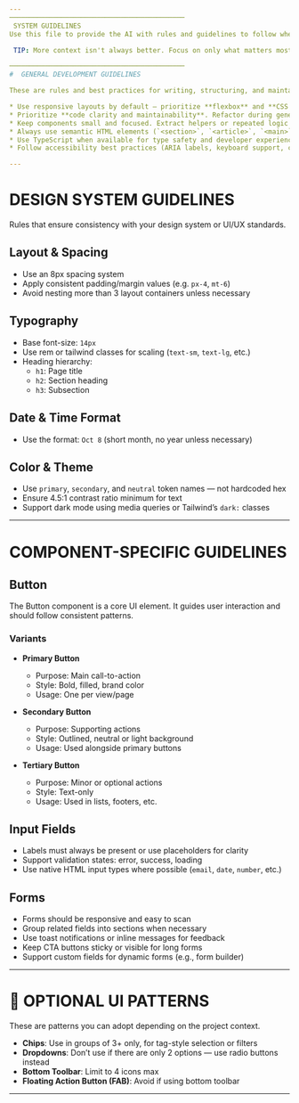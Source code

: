 ```yaml
---
────────────────────────────────────────────
 SYSTEM GUIDELINES
Use this file to provide the AI with rules and guidelines to follow when generating design or code assets.

 TIP: More context isn't always better. Focus on only what matters most for consistency and clarity.

────────────────────────────────────────────
#  GENERAL DEVELOPMENT GUIDELINES

These are rules and best practices for writing, structuring, and maintaining code.

* Use responsive layouts by default — prioritize **flexbox** and **CSS grid**. Use absolute positioning only when functionally required.
* Prioritize **code clarity and maintainability**. Refactor during generation where possible.
* Keep components small and focused. Extract helpers or repeated logic into reusable files.
* Always use semantic HTML elements (`<section>`, `<article>`, `<main>`, etc.)
* Use TypeScript when available for type safety and developer experience.
* Follow accessibility best practices (ARIA labels, keyboard support, contrast ratios, etc.)

---
```


#  DESIGN SYSTEM GUIDELINES

Rules that ensure consistency with your design system or UI/UX standards.

## Layout & Spacing

* Use an 8px spacing system
* Apply consistent padding/margin values (e.g. `px-4`, `mt-6`)
* Avoid nesting more than 3 layout containers unless necessary

## Typography

* Base font-size: `14px`
* Use rem or tailwind classes for scaling (`text-sm`, `text-lg`, etc.)
* Heading hierarchy:
  - `h1`: Page title
  - `h2`: Section heading
  - `h3`: Subsection

## Date & Time Format

* Use the format: `Oct 8` (short month, no year unless necessary)

## Color & Theme

* Use `primary`, `secondary`, and `neutral` token names — not hardcoded hex
* Ensure 4.5:1 contrast ratio minimum for text
* Support dark mode using media queries or Tailwind’s `dark:` classes

---

# COMPONENT-SPECIFIC GUIDELINES

## Button

The Button component is a core UI element. It guides user interaction and should follow consistent patterns.

### Variants

* **Primary Button**
  * Purpose: Main call-to-action
  * Style: Bold, filled, brand color
  * Usage: One per view/page

* **Secondary Button**
  * Purpose: Supporting actions
  * Style: Outlined, neutral or light background
  * Usage: Used alongside primary buttons

* **Tertiary Button**
  * Purpose: Minor or optional actions
  * Style: Text-only
  * Usage: Used in lists, footers, etc.

## Input Fields

* Labels must always be present or use placeholders for clarity
* Support validation states: error, success, loading
* Use native HTML input types where possible (`email`, `date`, `number`, etc.)

## Forms

* Forms should be responsive and easy to scan
* Group related fields into sections when necessary
* Use toast notifications or inline messages for feedback
* Keep CTA buttons sticky or visible for long forms
* Support custom fields for dynamic forms (e.g., form builder)

---

# 🧩 OPTIONAL UI PATTERNS

These are patterns you can adopt depending on the project context.

* **Chips**: Use in groups of 3+ only, for tag-style selection or filters
* **Dropdowns**: Don’t use if there are only 2 options — use radio buttons instead
* **Bottom Toolbar**: Limit to 4 icons max
* **Floating Action Button (FAB)**: Avoid if using bottom toolbar

---
